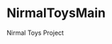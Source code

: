 # NirmalToysMain
Nirmal Toys Project










    

    
    
    
    



        
        
        
 













